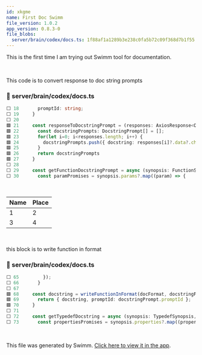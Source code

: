 ```yaml
---
id: xkgme
name: First Doc Swimm
file_version: 1.0.2
app_version: 0.8.3-0
file_blobs:
  server/brain/codex/docs.ts: 1f88af1a1289b3e238c0fa5b72c09f368d7b1f55
---
```


This is the first time I am trying out Swimm tool for documentation.

<br/>

This code is to convert response to doc string prompts
<!-- NOTE-swimm-snippet: the lines below link your snippet to Swimm -->
### 📄 server/brain/codex/docs.ts
```typescript
⬜ 18       promptId: string;
⬜ 19     }
⬜ 20     
🟩 21     const responseToDocstringPrompt = (responses: AxiosResponse<OpenAIResponse>[], callTypes: CodexCall[]): DocstringPrompt[] => {
🟩 22       const docstringPrompts: DocstringPrompt[] = [];
🟩 23       for(let i=0; i<responses.length; i++) {
🟩 24         docstringPrompts.push({ docstring: responses[i]?.data?.choices[0].text, promptId: callTypes[i].id})
🟩 25       }
🟩 26       return docstringPrompts
🟩 27     }
⬜ 28     
⬜ 29     const getFunctionDocstringPrompt = async (synopsis: FunctionSynopsis, code: string, languageCommented: string, docFormat: DocFormat, custom: Custom): Promise<DocstringPrompt> => {
⬜ 30       const paramPromises = synopsis.params?.map((param) => {
```

<br/>

|Name|Place|
|----|-----|
|1   |2    |
|3   |4    |

<br/>

this block is to write function in format
<!-- NOTE-swimm-snippet: the lines below link your snippet to Swimm -->
### 📄 server/brain/codex/docs.ts
```typescript
⬜ 65         });
⬜ 66       }
⬜ 67     
🟩 68     const docstring = writeFunctionInFormat(docFormat, docstringPrompt.docstring, paramsExplained, returnExplained, synopsis.returnsType, custom);
🟩 69       return { docstring, promptId: docstringPrompt.promptId };
🟩 70     }
⬜ 71     
⬜ 72     const getTypedefDocstring = async (synopsis: TypedefSynopsis, code: string, languageCommented: string, docFormat: DocFormat, custom: Custom): Promise<string> => {
⬜ 73       const propertiesPromises = synopsis.properties?.map((property) => {
```

<br/>

This file was generated by Swimm. [Click here to view it in the app](https://app.swimm.io/repos/Z2l0aHViJTNBJTNBd3JpdGVyJTNBJTNBYXJqdW50aGVwcm9ncmFtbWVy/docs/xkgme).